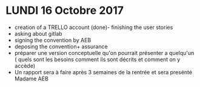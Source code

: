 # LUNDI 16 Octobre 2017
- creation of a TRELLO account (done)- finishing the user stories
- asking about gitlab
- signing the convention by AEB
- deposing the convention+ assurance
- préparer une version conceptuelle qu'on pourrait présenter a quelqu'un ( quels sont les besoins comment ils sont décrits et comment on y accède)
- Un rapport sera à faire après 3 semaines de  la rentrée et sera presénté Madame AEB
